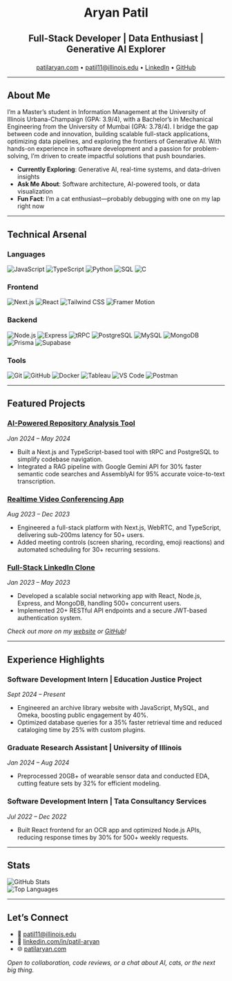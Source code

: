# <p align="center">Aryan Patil</p>
## <p align="center">Full-Stack Developer | Data Enthusiast | Generative AI Explorer</p>

<p align="center">
  <a href="https://www.patilaryan.com" target="_blank">patilaryan.com</a> •
  <a href="mailto:patil11@illinois.edu">patil11@illinois.edu</a> •
  <a href="https://linkedin.com/in/patil-aryan" target="_blank">LinkedIn</a> •
  <a href="https://github.com/patil-aryan" target="_blank">GitHub</a>
</p>

---

## About Me  
I’m a Master’s student in Information Management at the University of Illinois Urbana-Champaign (GPA: 3.9/4), with a Bachelor’s in Mechanical Engineering from the University of Mumbai (GPA: 3.78/4). I bridge the gap between code and innovation, building scalable full-stack applications, optimizing data pipelines, and exploring the frontiers of Generative AI. With hands-on experience in software development and a passion for problem-solving, I’m driven to create impactful solutions that push boundaries.

- **Currently Exploring**: Generative AI, real-time systems, and data-driven insights  
- **Ask Me About**: Software architecture, AI-powered tools, or data visualization  
- **Fun Fact**: I’m a cat enthusiast—probably debugging with one on my lap right now  

---

## Technical Arsenal  
### Languages  
![JavaScript](https://img.shields.io/badge/-JavaScript-333333?style=flat&logo=javascript) ![TypeScript](https://img.shields.io/badge/-TypeScript-333333?style=flat&logo=typescript) ![Python](https://img.shields.io/badge/-Python-333333?style=flat&logo=python) ![SQL](https://img.shields.io/badge/-SQL-333333?style=flat&logo=postgresql) ![C](https://img.shields.io/badge/-C-333333?style=flat&logo=c)  

### Frontend  
![Next.js](https://img.shields.io/badge/-Next.js-333333?style=flat&logo=next.js) ![React](https://img.shields.io/badge/-React-333333?style=flat&logo=react) ![Tailwind CSS](https://img.shields.io/badge/-Tailwind_CSS-333333?style=flat&logo=tailwind-css) ![Framer Motion](https://img.shields.io/badge/-Framer_Motion-333333?style=flat&logo=framer)  

### Backend  
![Node.js](https://img.shields.io/badge/-Node.js-333333?style=flat&logo=node.js) ![Express](https://img.shields.io/badge/-Express-333333?style=flat&logo=express) ![tRPC](https://img.shields.io/badge/-tRPC-333333?style=flat&logo=trpc) ![PostgreSQL](https://img.shields.io/badge/-PostgreSQL-333333?style=flat&logo=postgresql) ![MySQL](https://img.shields.io/badge/-MySQL-333333?style=flat&logo=mysql) ![MongoDB](https://img.shields.io/badge/-MongoDB-333333?style=flat&logo=mongodb) ![Prisma](https://img.shields.io/badge/-Prisma-333333?style=flat&logo=prisma) ![Supabase](https://img.shields.io/badge/-Supabase-333333?style=flat&logo=supabase)  

### Tools  
![Git](https://img.shields.io/badge/-Git-333333?style=flat&logo=git) ![GitHub](https://img.shields.io/badge/-GitHub-333333?style=flat&logo=github) ![Docker](https://img.shields.io/badge/-Docker-333333?style=flat&logo=docker) ![Tableau](https://img.shields.io/badge/-Tableau-333333?style=flat&logo=tableau) ![VS Code](https://img.shields.io/badge/-VS_Code-333333?style=flat&logo=visual-studio-code) ![Postman](https://img.shields.io/badge/-Postman-333333?style=flat&logo=postman)  

---

## Featured Projects  
### [AI-Powered Repository Analysis Tool](https://github.com/patil-aryan)  
*Jan 2024 – May 2024*  
- Built a Next.js and TypeScript-based tool with tRPC and PostgreSQL to simplify codebase navigation.  
- Integrated a RAG pipeline with Google Gemini API for 30% faster semantic code searches and AssemblyAI for 95% accurate voice-to-text transcription.  

### [Realtime Video Conferencing App](https://github.com/patil-aryan)  
*Aug 2023 – Dec 2023*  
- Engineered a full-stack platform with Next.js, WebRTC, and TypeScript, delivering sub-200ms latency for 50+ users.  
- Added meeting controls (screen sharing, recording, emoji reactions) and automated scheduling for 30+ recurring sessions.  

### [Full-Stack LinkedIn Clone](https://github.com/patil-aryan)  
*Jan 2023 – May 2023*  
- Developed a scalable social networking app with React, Node.js, Express, and MongoDB, handling 500+ concurrent users.  
- Implemented 20+ RESTful API endpoints and a secure JWT-based authentication system.  

*Check out more on my [website](https://www.patilaryan.com) or [GitHub](https://github.com/patil-aryan)!*

---

## Experience Highlights  
### Software Development Intern | Education Justice Project  
*Sept 2024 – Present*  
- Engineered an archive library website with JavaScript, MySQL, and Omeka, boosting public engagement by 40%.  
- Optimized database queries for a 35% faster retrieval time and reduced cataloging time by 25% with custom plugins.  

### Graduate Research Assistant | University of Illinois  
*Jan 2024 – Aug 2024*  
- Preprocessed 20GB+ of wearable sensor data and conducted EDA, cutting feature sets by 32% for efficient modeling.  

### Software Development Intern | Tata Consultancy Services  
*Jul 2022 – Dec 2022*  
- Built React frontend for an OCR app and optimized Node.js APIs, reducing response times by 30% for 500+ weekly requests.  

---

## Stats  
![GitHub Stats](https://github-readme-stats.vercel.app/api?username=patil-aryan&theme=transparent&show_icons=true&hide_border=true)  
![Top Languages](https://github-readme-stats.vercel.app/api/top-langs/?username=patil-aryan&layout=compact&theme=transparent&hide_border=true)  

---

## Let’s Connect  
- 📧 [patil11@illinois.edu](mailto:patil11@illinois.edu)  
- 🔗 [linkedin.com/in/patil-aryan](https://linkedin.com/in/patil-aryan)  
- 🌐 [patilaryan.com](https://www.patilaryan.com)  

*Open to collaboration, code reviews, or a chat about AI, cats, or the next big thing.*

